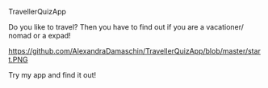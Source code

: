TravellerQuizApp

Do you like to travel?
Then you have to find out if you are a vacationer/ nomad or a expad!

https://github.com/AlexandraDamaschin/TravellerQuizApp/blob/master/start.PNG

Try my app and find it out!
